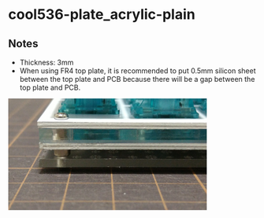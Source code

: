 # cool536-plate_acrylic-plain

## Notes
* Thickness: 3mm
* When using FR4 top plate, it is recommended to put 0.5mm silicon sheet between the top plate and PCB because there will be a gap between the top plate and PCB.
<img src="../img/example_acrylic-plain.jpg" width="80%">